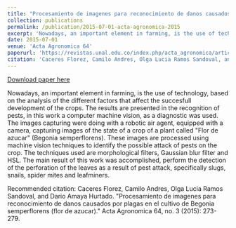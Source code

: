 ```yaml
---
title: "Procesamiento de imagenes para reconocimiento de danos causados por plagas en el cultivo de Begonia semperflorens (flor de azucar)"
collection: publications
permalink: /publication/2015-07-01-acta-agronomica-2015
excerpt: 'Nowadays, an important element in farming, is the use of technology, based on the analysis of the different factors that affect the succesfull development of the crops. The results are presented in the recognition of pests, in this work a computer machine vision, as a diagnostic was used. The images capturing were doing with a robotic air agent, equipped with a camera, capturing images of the state of a crop of a plant called "Flor de azucar" (Begonia semperflorens). These images are processed using machine vision techniques to identify the possible attack of pests on the crop. The techniques used are morphological filters, Gaussian blur filter and HSL. The main result of this work was accomplished, perform the detection of the perforation of the leaves as a result of pest attack, specifically slugs, snails, spider mites and leafminers.'
date: 2015-07-01
venue: 'Acta Agronomica 64'
paperurl: 'https://revistas.unal.edu.co/index.php/acta_agronomica/article/view/42657/53028'
citation: 'Caceres Florez, Camilo Andres, Olga Lucia Ramos Sandoval, and Dario Amaya Hurtado. "Procesamiento de imagenes para reconocimiento de danos causados por plagas en el cultivo de Begonia semperflorens (flor de azucar)." Acta Agronomica 64, no. 3 (2015): 273-279.'
---
```


<a href='https://revistas.unal.edu.co/index.php/acta_agronomica/article/view/42657/53028'>Download paper here</a>

Nowadays, an important element in farming, is the use of technology, based on the analysis of the different factors that affect the succesfull development of the crops. The results are presented in the recognition of pests, in this work a computer machine vision, as a diagnostic was used. The images capturing were doing with a robotic air agent, equipped with a camera, capturing images of the state of a crop of a plant called "Flor de azucar" (Begonia semperflorens). These images are processed using machine vision techniques to identify the possible attack of pests on the crop. The techniques used are morphological filters, Gaussian blur filter and HSL. The main result of this work was accomplished, perform the detection of the perforation of the leaves as a result of pest attack, specifically slugs, snails, spider mites and leafminers.

Recommended citation: Caceres Florez, Camilo Andres, Olga Lucia Ramos Sandoval, and Dario Amaya Hurtado. "Procesamiento de imagenes para reconocimiento de danos causados por plagas en el cultivo de Begonia semperflorens (flor de azucar)." Acta Agronomica 64, no. 3 (2015): 273-279.